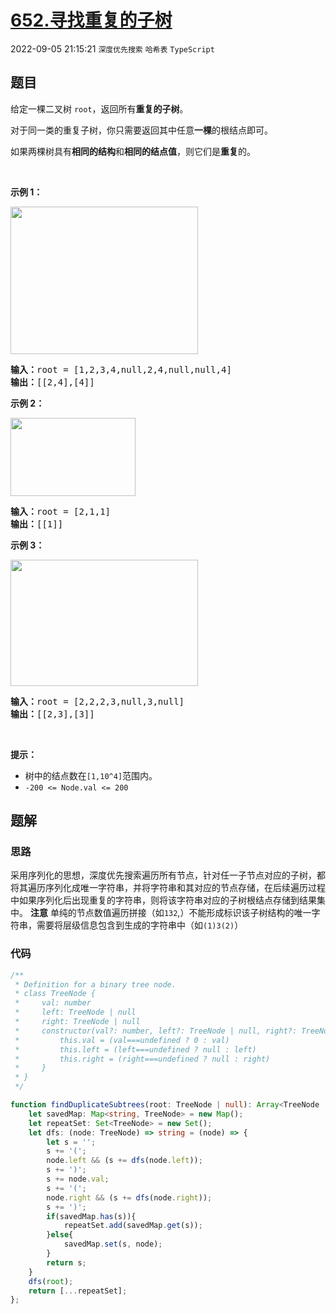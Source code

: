 # [652.寻找重复的子树](https://leetcode.cn/problems/find-duplicate-subtrees)
2022-09-05 21:15:21 `深度优先搜索` `哈希表` `TypeScript`
## 题目
<p>给定一棵二叉树 <code>root</code>，返回所有<strong>重复的子树</strong>。</p>

<p>对于同一类的重复子树，你只需要返回其中任意<strong>一棵</strong>的根结点即可。</p>

<p>如果两棵树具有<strong>相同的结构</strong>和<strong>相同的结点值</strong>，则它们是<strong>重复</strong>的。</p>

<p>&nbsp;</p>

<p><strong>示例 1：</strong></p>

<p><img alt="" src="https://assets.leetcode.com/uploads/2020/08/16/e1.jpg" style="height: 236px; width: 300px;" /></p>

<pre>
<strong>输入：</strong>root = [1,2,3,4,null,2,4,null,null,4]
<strong>输出：</strong>[[2,4],[4]]</pre>

<p><strong>示例 2：</strong></p>

<p><img alt="" src="https://assets.leetcode.com/uploads/2020/08/16/e2.jpg" style="height: 125px; width: 200px;" /></p>

<pre>
<strong>输入：</strong>root = [2,1,1]
<strong>输出：</strong>[[1]]</pre>

<p><strong>示例 3：</strong></p>

<p><strong><img alt="" src="https://assets.leetcode.com/uploads/2020/08/16/e33.jpg" style="height: 202px; width: 300px;" /></strong></p>

<pre>
<strong>输入：</strong>root = [2,2,2,3,null,3,null]
<strong>输出：</strong>[[2,3],[3]]</pre>

<p>&nbsp;</p>

<p><strong>提示：</strong></p>

<ul>
  <li>树中的结点数在<code>[1,10^4]</code>范围内。</li>
  <li><code>-200 &lt;= Node.val &lt;= 200</code></li>
</ul>


## 题解
### 思路
采用序列化的思想，深度优先搜索遍历所有节点，针对任一子节点对应的子树，都将其遍历序列化成唯一字符串，并将字符串和其对应的节点存储，在后续遍历过程中如果序列化后出现重复的字符串，则将该字符串对应的子树根结点存储到结果集中。
**注意** 单纯的节点数值遍历拼接（如`132`,）不能形成标识该子树结构的唯一字符串，需要将层级信息包含到生成的字符串中（如`(1)3(2)`）

### 代码
```typescript
/**
 * Definition for a binary tree node.
 * class TreeNode {
 *     val: number
 *     left: TreeNode | null
 *     right: TreeNode | null
 *     constructor(val?: number, left?: TreeNode | null, right?: TreeNode | null) {
 *         this.val = (val===undefined ? 0 : val)
 *         this.left = (left===undefined ? null : left)
 *         this.right = (right===undefined ? null : right)
 *     }
 * }
 */

function findDuplicateSubtrees(root: TreeNode | null): Array<TreeNode | null> {
    let savedMap: Map<string, TreeNode> = new Map();
    let repeatSet: Set<TreeNode> = new Set();
    let dfs: (node: TreeNode) => string = (node) => {
        let s = '';
        s += '(';
        node.left && (s += dfs(node.left));
        s += ')';
        s += node.val;
        s += '(';
        node.right && (s += dfs(node.right));
        s += ')';
        if(savedMap.has(s)){
            repeatSet.add(savedMap.get(s));
        }else{
            savedMap.set(s, node);
        }
        return s;
    }
    dfs(root);
    return [...repeatSet];
};
```
